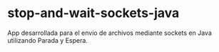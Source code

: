 # stop-and-wait-sockets-java

App desarrollada para el envio de archivos mediante sockets en Java utilizando Parada y Espera.
